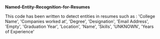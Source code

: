 **Named-Entity-Recognition-for-Resumes**

This code has been written to detect entities in resumes such as : 
 'College Name',
 'Companies worked at',
 'Degree',
 'Designation',
 'Email Address',
 'Empty',
 'Graduation Year',
 'Location',
 'Name',
 'Skills',
 'UNKNOWN',
 'Years of Experience'

